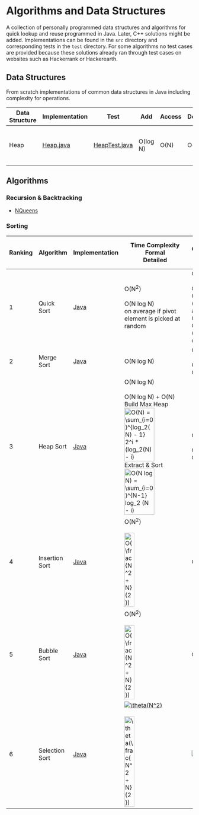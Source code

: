 # Algorithms and Data Structures
A collection of personally programmed data structures and algorithms for quick lookup and reuse programmed in Java. Later, C++ solutions might be added.
Implementations can be found in the `src` directory and corresponding tests in the `test` directory.
For some algorithms no test cases are provided because these solutions already ran through test cases on websites such as Hackerrank or Hackerearth.


## Data Structures
From scratch implementations of common data structures in Java including complexity for operations.
<br>

Data Structure | Implementation | Test | Add | Access | Delete | Optimized For
--- | --- | --- | --- | --- | --- | ---
Heap | [Heap.java](src/DataStructures/Heap.java) | [HeapTest.java](tests/DataStructures/HeapTest.java) | O(log N) | O(N) | O(N) | O(1) Peek <br> max (Max Heap) <br> min (Min Heap)


## Algorithms

### Recursion & Backtracking
- [NQueens](src/Algorithms/RecursionAndBacktracking/NQueens.java)

### Sorting
Ranking | Algorithm | Implementation | Time Complexity <br> Formal <br> Detailed | Space Complexity <br> Formal <br> Detailed | Stability
--- | --- | --- | --- | --- | --- 
1 | Quick Sort | [Java](src/Algorithms/Sorting/QuickSort.java) | O(N<sup>2</sup>) <br><br> O(N log N) <br> on average if pivot element is picked at random | O(N) <br><br> O(N) + O(log N) (on average) <br> O(N) + O(N-1) (worst case) | Unstable
2 | Merge Sort | [Java](src/Algorithms/Sorting/MergeSort.java) | O(N log N) | O(N) <br><br> O(2N) + O(log N) | Stable
3 | Heap Sort | [Java](src/Algorithms/Sorting/HeapSort.java) | O(N log N) <br><br> O(N log N) + O(N) <br> Build Max Heap <br> <a href="https://www.codecogs.com/eqnedit.php?latex=O(N)&space;=&space;\sum_{i=0}^{log_2(N)&space;-&space;1}&space;2^i&space;*&space;(log_2(N)&space;-&space;i)" target="_blank"><img src="https://latex.codecogs.com/gif.latex?O(N)&space;=&space;\sum_{i=0}^{log_2(N)&space;-&space;1}&space;2^i&space;*&space;(log_2(N)&space;-&space;i)" width="70%" title="O(N) = \sum_{i=0}^{log_2(N) - 1} 2^i * (log_2(N) - i)" /></a> <br> Extract & Sort <br> <a href="https://www.codecogs.com/eqnedit.php?latex=O(N&space;log&space;N)&space;=&space;\sum_{i=0}^{N-1}&space;log_2&space;(N&space;-&space;i)" target="_blank"><img src="https://latex.codecogs.com/gif.latex?O(N&space;log&space;N)&space;=&space;\sum_{i=0}^{N-1}&space;log_2&space;(N&space;-&space;i)" width="70%" title="O(N log N) = \sum_{i=0}^{N-1} log_2 (N - i)" /></a> | O(N) <br><br> O(N) + O(log N) | Unstable
4 | Insertion Sort | [Java](src/Algorithms/Sorting/InsertionSort.java) | O(N<sup>2</sup>) <br><br> <a href="https://www.codecogs.com/eqnedit.php?latex=O(\frac{N^2&space;&plus;&space;N}{2})" target="_blank"><img src="https://latex.codecogs.com/gif.latex?O(\frac{N^2&space;&plus;&space;N}{2})" width="40%" title="O(\frac{N^2 + N}{2})" /></a> | O(N) | Stable
5 | Bubble Sort | [Java](src/Algorithms/Sorting/BubbleSort.java) | O(N<sup>2</sup>) <br><br> <a href="https://www.codecogs.com/eqnedit.php?latex=O(\frac{N^2&space;&plus;&space;N}{2})" target="_blank"><img src="https://latex.codecogs.com/gif.latex?O(\frac{N^2&space;&plus;&space;N}{2})" width="40%" title="O(\frac{N^2 + N}{2})" /></a> | O(N) | Stable
6 | Selection Sort | [Java](src/Algorithms/Sorting/SelectionSort.java) | <a href="https://www.codecogs.com/eqnedit.php?latex=\theta(N^2)" target="_blank"><img src="https://latex.codecogs.com/gif.latex?\theta(N^2)" title="\theta(N^2)" /></a> <br><br> <a href="https://www.codecogs.com/eqnedit.php?latex=\theta(\frac{N^2&space;&plus;&space;N}{2})" target="_blank"><img src="https://latex.codecogs.com/gif.latex?\theta(\frac{N^2&space;&plus;&space;N}{2})" width="40%" title="\theta(\frac{N^2 + N}{2})" /></a> | <a href="https://www.codecogs.com/eqnedit.php?latex=\theta(N)" target="_blank"><img src="https://latex.codecogs.com/gif.latex?\theta(N)" title="\theta(N)" /></a> | Stable

